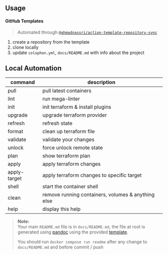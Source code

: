 ## Usage

#### GitHub Templates

> Automated through [`@ahmadnassri/action-template-repository-sync`][]

1. create a repository from the template
1. clone locally
1. update `colophon.yml`, `docs/README.md` with info about the project

## Local Automation

| command      | description                                        |
| ------------ | -------------------------------------------------- |
| pull         | pull latest containers                             |
| lint         | run mega-linter                                    |
| init         | init terraform & install plugins                   |
| upgrade      | upgrade terraform provider                         |
| refresh      | refresh state                                      |
| format       | clean up terraform file                            |
| validate     | validate your changes                              |
| unlock       | force unlock remote state                          |
| plan         | show terraform plan                                |
| apply        | apply terraform changes                            |
| apply-target | apply terraform changes to specific target         |
| shell        | start the container shell                          |
| clean        | remove running containers, volumes & anything else |
| help         | display this help                                  |

> **Note:**  
> Your main `README.md` file is in `docs/README.md`, the file at root is generated using [pandoc] using the provided [template][].
>
> You should run `docker compose run readme` after any change to `docs/README.md` and before commit / push

[template]: ./docs/README.template
[pandoc]: https://pandoc.org/
[Docker Compose]: https://docs.docker.com/compose/
[super-linter]: https://github.com/github/super-linter
[`@ahmadnassri/action-template-repository-sync`]: https://github.com/ahmadnassri/action-template-repository-sync
